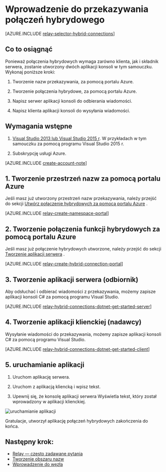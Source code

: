 <properties
    pageTitle="Wprowadzenie do przekazywania połączeń hybrydowych | Microsoft Azure"
    description="Jak pisać aplikacji konsoli C# hybrydowych połączeń"
    services="service-bus"
    documentationCenter=".net"
    authors="jtaubensee"
    manager="timlt"
    editor=""/>

<tags
    ms.service="service-bus"
    ms.devlang="tbd"
    ms.topic="hero-article"
    ms.tgt_pltfrm="dotnet"
    ms.workload="na"
    ms.date="10/28/2016"
    ms.author="jotaub"/>

# <a name="get-started-with-relay-hybrid-connections"></a>Wprowadzenie do przekazywania połączeń hybrydowego

[AZURE.INCLUDE [relay-selector-hybrid-connections](../../includes/relay-selector-hybrid-connections.md)]

## <a name="what-will-be-accomplished"></a>Co to osiągnąć

Ponieważ połączenia hybrydowych wymaga zarówno klienta, jak i składnik serwera, zostanie utworzony dwóch aplikacji konsoli w tym samouczku. Wykonaj poniższe kroki:

1. Tworzenie nazw przekazywania, za pomocą portalu Azure.

2. Tworzenie połączenia hybrydowe, za pomocą portalu Azure.

3. Napisz serwer aplikacji konsoli do odbierania wiadomości.

4. Napisz klienta aplikacji konsoli do wysyłania wiadomości.

## <a name="prerequisites"></a>Wymagania wstępne

1. [Visual Studio 2013 lub Visual Studio 2015 r](http://www.visualstudio.com). W przykładach w tym samouczku za pomocą programu Visual Studio 2015 r.

2. Subskrypcję usługi Azure.

[AZURE.INCLUDE [create-account-note](../../includes/create-account-note.md)]

## <a name="1-create-a-namespace-using-the-azure-portal"></a>1. Tworzenie przestrzeń nazw za pomocą portalu Azure

Jeśli masz już utworzony przestrzeń nazw przekazywania, należy przejść do sekcji [Utwórz połączenie hybrydowych za pomocą portalu Azure](#2-create-a-hybrid-connection-using-the-azure-portal) .

[AZURE.INCLUDE [relay-create-namespace-portal](../../includes/relay-create-namespace-portal.md)]

## <a name="2-create-a-hybrid-connection-using-the-azure-portal"></a>2. Tworzenie połączenia funkcji hybrydowych za pomocą portalu Azure

Jeśli masz już połączenie hybrydowych utworzone, należy przejść do sekcji [Tworzenie aplikacji serwera](#3-create-a-server-application-listener) .

[AZURE.INCLUDE [relay-create-hybrid-connection-portal](../../includes/relay-create-hybrid-connection-portal.md)]

## <a name="3-create-a-server-application-listener"></a>3. Tworzenie aplikacji serwera (odbiornik)

Aby odsłuchać i odbierać wiadomości z przekazywania, możemy zapisze aplikacji konsoli C# za pomocą programu Visual Studio.

[AZURE.INCLUDE [relay-hybrid-connections-dotnet-get-started-server](../../includes/relay-hybrid-connections-dotnet-get-started-server.md)]

## <a name="4-create-a-client-application-sender"></a>4. Tworzenie aplikacji klienckiej (nadawcy)

Wysyłanie wiadomości do przekazywania, możemy zapisze aplikacji konsoli C# za pomocą programu Visual Studio.

[AZURE.INCLUDE [relay-hybrid-connections-dotnet-get-started-client](../../includes/relay-hybrid-connections-dotnet-get-started-client.md)]

## <a name="5-run-the-applications"></a>5. uruchamianie aplikacji

1. Uruchom aplikację serwera.

2. Uruchom z aplikacją kliencką i wpisz tekst.

3. Upewnij się, że konsolę aplikacji serwera Wyświetla tekst, który został wprowadzony w aplikacji klienckiej.

![uruchamianie aplikacji](./media/relay-hybrid-connections-dotnet-get-started/running-applications.png)

Gratulacje, utworzył aplikację połączeń hybrydowych zakończenia do końca.

## <a name="next-steps"></a>Następny krok:

- [Relay — często zadawane pytania](relay-faq.md)
- [Tworzenie obszaru nazw](relay-create-namespace-portal.md)
- [Wprowadzenie do węzła](relay-hybrid-connections-node-get-started.md)